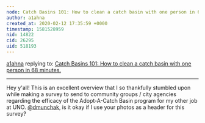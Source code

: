 ```yaml
---
node: Catch Basins 101: How to clean a catch basin with one person in 68 minutes.
author: a1ahna
created_at: 2020-02-12 17:35:59 +0000
timestamp: 1581528959
nid: 14822
cid: 26295
uid: 518193
---
```




[a1ahna](../profile/a1ahna) replying to: [Catch Basins 101: How to clean a catch basin with one person in 68 minutes.](../notes/dmunchak/09-02-2017/catch-basins-101)

----
Hey y'all!  This is an excellent overview that I so thankfully stumbled upon while making a survey to send to community groups / city agencies regarding the efficacy of the Adopt-A-Catch Basin program for my other job at UNO.  [@dmunchak](/profile/dmunchak), is it okay if I use your photos as a header for this survey?  